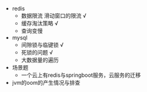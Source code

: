 # 
* redis 
  * 数据限流 滑动窗口的限流 √
  * 缓存淘汰策略 √
  * 查询变慢 
* mysql 
  * 间隙锁与临键锁 √
  * 死锁的问题 √
  * 大数据量的遍历
* 场景题
  * 一个云上有redis与springboot服务，云服务的迁移 
* jvm的oom的产生情况与排查